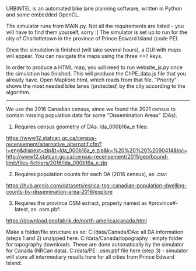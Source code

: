 URBINTEL is an automated bike lane planning software, written in Python and some embedded OpenCL. 


The simulator runs from MAIN.py.
Not all the requirements are listed - you will have to find them yourself, sorry :(
The simulator is set up to run for the city of Charlottetown in the province of Prince Edward Island (code PE).

Once the simulation is finished (will take several hours), a GUI with maps will appear. You can navigate the maps using the three <>? keys. 

In order to produce a HTML map, you will need to run website_js.py once the simulation has finished. This will produce the ChPE_data.js file that you already have. Open Maplibre.html, which reads from that file. "Priority" shows the most needed bike lanes (protected) by the city according to the algorithm. 

---


We use the 2016 Canadian census, since we found the 2021 census to contain missing population data for some "Dissemination Areas" (DAs).

1. Requires census geometry of DAs: lda_000b16a_e files:

https://www12.statcan.gc.ca/census-recensement/alternative_alternatif.cfm?l=eng&dispext=zip&t=lda_000b16a_e.zip&k=%20%20%20%2090414&loc=http://www12.statcan.gc.ca/census-recensement/2011/geo/bound-limit/files-fichiers/2016/lda_000b16a_e.zip


2. Requires population counts for each DA (2016 census), as .csv:

https://hub.arcgis.com/datasets/esrica-tsg::canadian-population-dwelling-counts-by-dissemination-area-2016/explore


3. Requires the province OSM extract, properly named as #province#-latest, as .osm.pbf:

https://download.geofabrik.de/north-america/canada.html

Make a folder/file structure as so:
C:/data/Canada/DAs: all DA information (steps 1 and 2) unzipped here.
C:/data/Canada/topography : empty folder for topography downloads. These are done automatically by the simulator for Canada (NRCan data).
C:/data/PE: .osm.pbf file here (step 3) - simulator will store all intermediary results here for all cities from Prince Edward Island.


